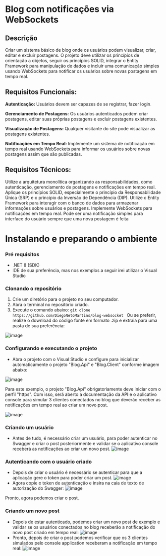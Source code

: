 
# Blog com notificações via WebSockets

## Descrição
Criar um sistema básico de blog onde os usuários podem visualizar, criar, editar e excluir postagens. O projeto deve utilizar os princípios de orientação a objetos, seguir os princípios SOLID, integrar o Entity Framework para manipulação de dados e incluir uma comunicação simples usando WebSockets para notificar os usuários sobre novas postagens em tempo real.

## Requisitos Funcionais:
**Autenticação:** Usuários devem ser capazes de se registrar, fazer login.

**Gerenciamento de Postagens:** Os usuários autenticados podem criar postagens, editar suas próprias postagens e excluir postagens existentes.

**Visualização de Postagens:** Qualquer visitante do site pode visualizar as postagens existentes.

**Notificações em Tempo Real:** Implemente um sistema de notificação em tempo real usando WebSockets para informar os usuários sobre novas postagens assim que são publicadas.

## Requisitos Técnicos:
Utilize a arquitetura monolítica organizando as responsabilidades, como autenticação, gerenciamento de postagens e notificações em tempo real.
Aplique os princípios SOLID, especialmente o princípio da Responsabilidade Única (SRP) e o princípio da Inversão de Dependência (DIP).
Utilize o Entity Framework para interagir com o banco de dados para armazenar informações sobre usuários e postagens.
Implemente WebSockets para notificações em tempo real. Pode ser uma notificação simples para interface do usuário sempre que uma nova postagem é feita

# Instalando e preparando o ambiente

### Pré requisitos

 - .NET 8 (SDK)
 - IDE de sua preferência, mas nos exemplos a seguir irei utilizar o Visual Studio

### Clonando o repositório
1.  Crie um diretório para o projeto no seu computador.
2.  Abra o terminal no repositório criado.
3.  Execute o comando abaixo:
`git clone https://github.com/DiegoNetoMartins/blog-websocket `
Ou se preferir, realize o download do código fonte em formato .zip e extraia para uma pasta de sua preferência:

![image](https://github.com/DiegoNetoMartins/blog-websocket/assets/82280204/94c27024-fad9-405d-a876-d37aa545a144)


### Configurando e executando o projeto
- Abra o projeto com o Visual Studio e configure para inicializar automaticamente o projeto "Blog.Api" e "Blog.Client" conforme imagem abaixo:

![image](https://github.com/DiegoNetoMartins/blog-websocket/assets/82280204/fda1c61e-4ee4-4c2b-82f2-c4b94c7ff30c)

Para este exemplo, o projeto "Blog.Api" obrigatoriamente deve iniciar com o perfil "https".
Com isso, será aberto a documentação da API e o aplicativo console para simular 3 clientes conectados no blog que deverão receber as notificações em tempo real ao criar um novo post.

![image](https://github.com/DiegoNetoMartins/blog-websocket/assets/82280204/6c71e0f2-1370-41d0-a054-5c02804cd4ee)


### Criando um usuário
- Antes de tudo, é necessário criar um usuário, para poder autenticar no Swagger e criar o post posteriormente e validar se o aplicativo console receberá as notificações ao criar um novo post.
![image](https://github.com/DiegoNetoMartins/blog-websocket/assets/82280204/ea0ca837-d586-4b4c-acc0-c0340a426177)

### Autenticando com o usuário criado
- Depois de criar o usuário é necessário se autenticar para que a aplicação gere o token para poder criar um post.
![image](https://github.com/DiegoNetoMartins/blog-websocket/assets/82280204/b6f0efaa-624b-45b4-b09a-cb69948d0382)
- Agora copie o token de autenticação e insira na caia de texto de autorização do Swagger:
![image](https://github.com/DiegoNetoMartins/blog-websocket/assets/82280204/e14d5a19-8f0e-4e12-8e8b-3ddd5ee45f05)

Pronto, agora podemos criar o post.
### Criando um novo post
- Depois de estar autenticado, podemos criar um novo post de exemplo e validar se os usuários conectados no blog receberão a notificação do novo post criado em tempo real:
![image](https://github.com/DiegoNetoMartins/blog-websocket/assets/82280204/5b841225-8791-4bf7-a114-f0b4d060e62e)
- Pronto, depois de criar o post podemos verificar que os 3 clientes simulados pelo console application receberam a notificação em tempo real:
![image](https://github.com/DiegoNetoMartins/blog-websocket/assets/82280204/dd6f37cd-a829-4174-bbb7-9e745c2c7e43)


